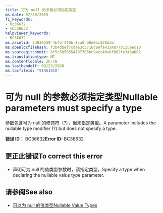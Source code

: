 ```yaml
---
title: 可为 null 的参数必须指定类型
ms.date: 07/20/2015
f1_keywords:
- bc36632
- vbc36632
helpviewer_keywords:
- BC36632
ms.assetid: 5d636359-4b4d-4f0b-8ca0-b0e6bc538dab
ms.openlocfilehash: f3b4dbef7cdae3c5716c99fa4314877b135aec10
ms.sourcegitcommit: bf5c5850654187705bc94cc40ebfb62fe346ab02
ms.translationtype: MT
ms.contentlocale: zh-CN
ms.lasthandoff: 09/23/2020
ms.locfileid: "91061818"
---
```

# <a name="nullable-parameters-must-specify-a-type"></a><span data-ttu-id="1866b-102">可为 null 的参数必须指定类型</span><span class="sxs-lookup"><span data-stu-id="1866b-102">Nullable parameters must specify a type</span></span>

<span data-ttu-id="1866b-103">参数包含可为 null 的修饰符（?），但未指定类型。</span><span class="sxs-lookup"><span data-stu-id="1866b-103">A parameter includes the nullable type modifier (?) but does not specify a type.</span></span>  
  
 <span data-ttu-id="1866b-104">**错误 ID：** BC36632</span><span class="sxs-lookup"><span data-stu-id="1866b-104">**Error ID:** BC36632</span></span>  
  
## <a name="to-correct-this-error"></a><span data-ttu-id="1866b-105">更正此错误</span><span class="sxs-lookup"><span data-stu-id="1866b-105">To correct this error</span></span>  
  
- <span data-ttu-id="1866b-106">声明可为 null 的值类型参数时，请指定类型。</span><span class="sxs-lookup"><span data-stu-id="1866b-106">Specify a type when declaring the nullable value type parameter.</span></span>  
  
## <a name="see-also"></a><span data-ttu-id="1866b-107">请参阅</span><span class="sxs-lookup"><span data-stu-id="1866b-107">See also</span></span>

- [<span data-ttu-id="1866b-108">可以为 null 的值类型</span><span class="sxs-lookup"><span data-stu-id="1866b-108">Nullable Value Types</span></span>](../programming-guide/language-features/data-types/nullable-value-types.md)
